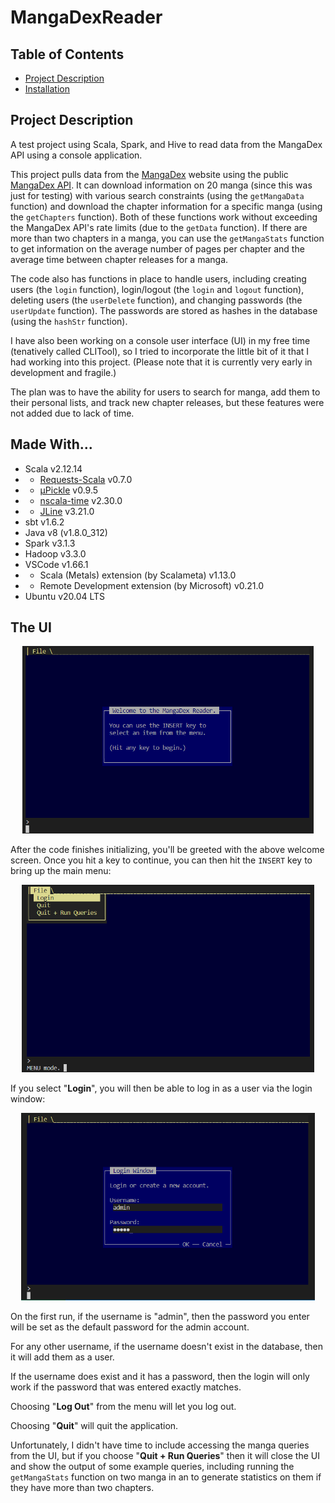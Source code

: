 # MangaDexReader
## Table of Contents

* <a href="#project-description">Project Description</a>
* <a href="#installation">Installation</a>

## Project Description
A test project using Scala, Spark, and Hive to read data from the MangaDex API using a console application.

This project pulls data from the [MangaDex](https://mangadex.org/) website using the public [MangaDex API](https://api.mangadex.org/docs/).  It can download information on 20 manga (since this was just for testing) with various search constraints (using the `getMangaData` function) and download the chapter information for a specific manga (using the `getChapters` function).  Both of these functions work without exceeding the MangaDex API's rate limits (due to the `getData` function).  If there are more than two chapters in a manga, you can use the `getMangaStats` function to get information on the average number of pages per chapter and the average time between chapter releases for a manga.

The code also has functions in place to handle users, including creating users (the `login` function), login/logout (the `login` and `logout` function), deleting users (the `userDelete` function), and changing passwords (the `userUpdate` function).  The passwords are stored as hashes in the database (using the `hashStr` function).

I have also been working on a console user interface (UI) in my free time (tenatively called CLITool), so I tried to incorporate the little bit of it that I had working into this project.  (Please note that it is currently very early in development and fragile.)

The plan was to have the ability for users to search for manga, add them to their personal lists, and track new chapter releases, but these features were not added due to lack of time.

## Made With...
- Scala v2.12.14
- - [Requests-Scala](https://github.com/com-lihaoyi/requests-scala) v0.7.0
- - [µPickle](https://github.com/com-lihaoyi/upickle) v0.9.5
- - [nscala-time](https://github.com/nscala-time/nscala-time) v2.30.0
- - [JLine](https://github.com/jline/jline3) v3.21.0
- sbt v1.6.2
- Java v8 (v1.8.0_312)
- Spark v3.1.3
- Hadoop v3.3.0
- VSCode v1.66.1
- - Scala (Metals) extension (by Scalameta) v1.13.0
- - Remote Development extension (by Microsoft) v0.21.0
- Ubuntu v20.04 LTS

## The UI

<div align="center"><img alt="MangaDexReader welcome screen" src="/images/Message1.png?raw=true" height=300></div>

After the code finishes initializing, you'll be greeted with the above welcome screen.  Once you hit a key to continue, you can then hit the `INSERT` key to bring up the main menu:

<div align="center"><img alt="MangaDexReader welcome screen" src="/images/Menu1.png?raw=true" height=300></div>

If you select "**Login**", you will then be able to log in as a user via the login window:

<div align="center"><img alt="MangaDexReader welcome screen" src="/images/Login1.png?raw=true" height=300></div>

On the first run, if the username is "admin", then the password you enter will be set as the default password for the admin account.

For any other username, if the username doesn't exist in the database, then it will add them as a user.

If the username does exist and it has a password, then the login will only work if the password that was entered exactly matches.

Choosing "**Log Out**" from the menu will let you log out.

Choosing "**Quit**" will quit the application.

Unfortunately, I didn't have time to include accessing the manga queries from the UI, but if you choose "**Quit + Run Queries**" then it will close the UI and show the output of some example queries, including running the `getMangaStats` function on two manga in an to generate statistics on them if they have more than two chapters.
